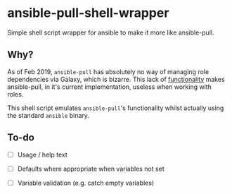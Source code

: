 # ansible-pull-shell-wrapper
Simple shell script wrapper for ansible to make it more like ansible-pull.

## Why?

As of Feb 2019, `ansible-pull` has absolutely no way of managing role dependencies via Galaxy, which is bizarre. This lack of [functionality](https://github.com/ansible/ansible/issues/13559) makes ansible-pull, in it's current implementation, useless when working with roles.  

This shell script emulates `ansible-pull`'s functionality whilst actually using the standard `ansible` binary. 

## To-do

- [ ] Usage / help text
- [ ] Defaults where appropriate when variables not set
- [ ] Variable validation (e.g. catch empty variables)

